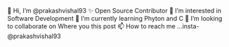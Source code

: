 👋 Hi, I’m @prakashvishal93
✨ Open Source Contributor
👀 I’m interested in Software Development
🌱 I’m currently learning Phyton and C
💞️ I’m looking to collaborate on Where you this post
📫 How to reach me ...insta-@prakashvishal93
